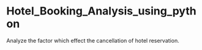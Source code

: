# Hotel_Booking_Analysis_using_python
Analyze the factor which effect the cancellation of hotel reservation.
